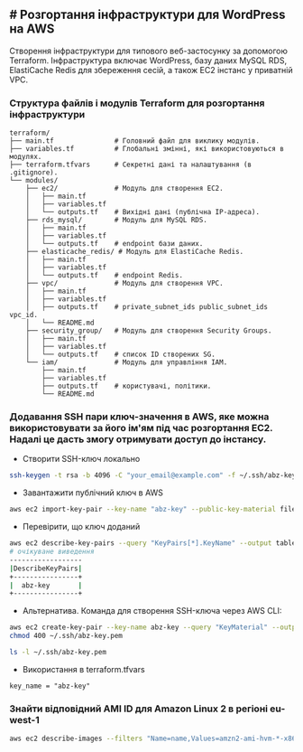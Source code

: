 ## # Розгортання інфраструктури для WordPress на AWS

Створення інфраструктури для типового веб-застосунку за допомогою Terraform. Інфраструктура включає WordPress, базу даних MySQL RDS, ElastiCache Redis для збереження сесій, а також EC2 інстанс у приватній VPC.


### Структура файлів і модулів Terraform для розгортання інфраструктури
```text
terraform/
├── main.tf               # Головний файл для виклику модулів.
├── variables.tf          # Глобальні змінні, які використовуються в модулях.
├── terraform.tfvars      # Секретні дані та налаштування (в .gitignore).
└── modules/
    ├── ec2/              # Модуль для створення EC2.
    │   ├── main.tf       
    │   ├── variables.tf  
    │   └── outputs.tf    # Вихідні дані (публічна IP-адреса).
    ├── rds_mysql/        # Модуль для MySQL RDS.
    │   ├── main.tf       
    │   ├── variables.tf  
    │   └── outputs.tf    # endpoint бази даних.
    ├── elasticache_redis/ # Модуль для ElastiCache Redis.
    │   ├── main.tf       
    │   ├── variables.tf  
    │   └── outputs.tf    # endpoint Redis.
    ├── vpc/              # Модуль для створення VPC.
    │   ├── main.tf       
    │   ├── variables.tf  
    │   ├── outputs.tf    # private_subnet_ids public_subnet_ids vpc_id.
    │   └── README.md
    ├── security_group/   # Модуль для створення Security Groups.
    │   ├── main.tf       
    │   ├── variables.tf  
    │   └── outputs.tf    # список ID створених SG.     
    └── iam/              # Модуль для управління IAM.
        ├── main.tf       
        ├── variables.tf  
        ├── outputs.tf    # користувачі, політики.
        └── README.md     
```

### Додавання SSH пари ключ-значення в AWS, яке можна використовувати за його ім'ям під час розгортання EC2. Надалі це дасть змогу отримувати доступ до інстансу.

- Створити SSH-ключ локально
```bash
ssh-keygen -t rsa -b 4096 -C "your_email@example.com" -f ~/.ssh/abz-key
```

-  Завантажити публічний ключ в AWS
```bash
aws ec2 import-key-pair --key-name "abz-key" --public-key-material fileb://~/.ssh/abz-key.pub
```

- Перевірити, що ключ доданий
```bash
aws ec2 describe-key-pairs --query "KeyPairs[*].KeyName" --output table
# очікуване виведення
------------------
|DescribeKeyPairs|
+----------------+
|  abz-key       |
+----------------+
```

- Альтернатива. Команда для створення SSH-ключа через AWS CLI:
```bash
aws ec2 create-key-pair --key-name abz-key --query "KeyMaterial" --output text > ~/.ssh/abz-key.pem
chmod 400 ~/.ssh/abz-key.pem

ls -l ~/.ssh/abz-key.pem
```

- Використання в terraform.tfvars
```hcl
key_name = "abz-key"
```

### Знайти відповідний AMI ID для Amazon Linux 2 в регіоні eu-west-1
```bash
aws ec2 describe-images --filters "Name=name,Values=amzn2-ami-hvm-*-x86_64-gp2" --region eu-west-1 --query "Images[].[ImageId,Name,CreationDate]" --output table
```
